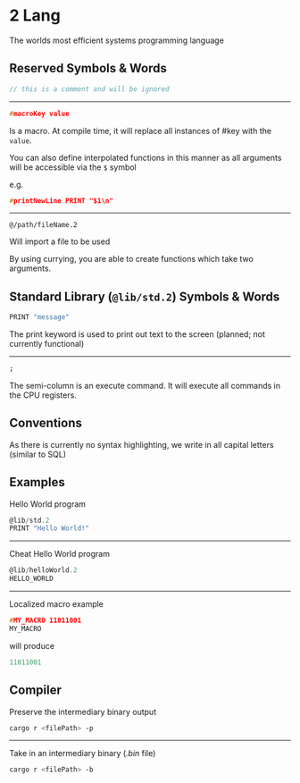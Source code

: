 # 2 Lang

The worlds most efficient systems programming language

## Reserved Symbols & Words

```C
// this is a comment and will be ignored
```

---

```C
#macroKey value
```

Is a macro. At compile time, it will replace all instances of #key with the `value`.

You can also define interpolated functions in this manner as all arguments will be accessible via the `$` symbol

e.g.

```C
#printNewLine PRINT "$1\n"
```

---

```
@/path/fileName.2
```

Will import a file to be used

By using currying, you are able to create functions which take two arguments.

## Standard Library (`@lib/std.2`) Symbols & Words

```sh
PRINT "message"
```

The print keyword is used to print out text to the screen (planned; not currently functional)

---

```sh
;
```

The semi-column is an execute command. It will execute all commands in the CPU registers.

## Conventions

As there is currently no syntax highlighting, we write in all capital letters (similar to SQL)

## Examples

Hello World program

```C
@lib/std.2
PRINT "Hello World!"
```

---

Cheat Hello World program

```C
@lib/helloWorld.2
HELLO_WORLD
```

---

Localized macro example

```C
#MY_MACRO 11011001
MY_MACRO
```

will produce

```C
11011001
```

## Compiler

Preserve the intermediary binary output

```sh
cargo r <filePath> -p
```

---

Take in an intermediary binary (_.bin_ file)

```sh
cargo r <filePath> -b
```
